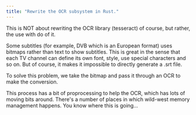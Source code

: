 ```yaml
---
title: "Rewrite the OCR subsystem in Rust."
---
```


This is NOT about rewriting the OCR library (tesseract) of course, but
rather, the use with do of it.

Some subtitles (for example, DVB which is an European format) uses
bitmaps rather than text to show subtitles. This is great in the sense
that each TV channel can define its own font, style, use special
characters and so on. But of course, it makes it impossible to directly
generate a .srt file.

To solve this problem, we take the bitmap and pass it through an OCR to
make the conversion.

This process has a bit of proprocessing to help the OCR, which has lots
of moving bits around. There's a number of places in which wild-west
memory management happens. You know where this is going...
